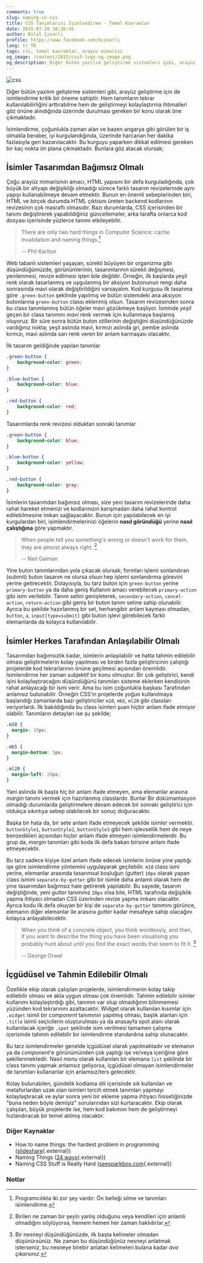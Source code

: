 ```yaml
---
comments: true
slug: naming-in-css
title: CSS Tanımlarını İsimlendirme - Temel Kavramlar 
date: 2015-07-20 10:26:45
author: Bilal Çınarlı
profile: https://www.facebook.com/bcinarli
lang: tr_TR
tags: css, temel kavramlar, arayüz mimarisi
og_image: /content/2015/css3-logo-og-image.png
og_description: Diğer bütün yazılım geliştirme sistemleri gibi, arayüz geliştirme için de isimlendirme kritik bir öneme sahiptir. Hem tanımların tekrar kullanılabilirliğini arttırabilme hem de geliştirmeyi kolaylaştırma ihtimalleri göz önüne alındığında üzerinde durulması gereken bir konu olarak öne çıkmaktadır.
---
```

![css][]

Diğer bütün yazılım geliştirme sistemleri gibi, arayüz geliştirme için de isimlendirme kritik bir öneme sahiptir. Hem tanımların tekrar kullanılabilirliğini arttırabilme hem de geliştirmeyi kolaylaştırma ihtimalleri göz önüne alındığında üzerinde durulması gereken bir konu olarak öne çıkmaktadır.

İsimlendirme, çoğunlukla zaman alan ve bazen angarya gibi görülen bir iş olmakla beraber, iyi kurgulandığında, üzerinde harcanan her dakika fazlasıyla geri kazanılacaktır. Bu kurguyu yaparken dikkat edilmesi gereken bir kaç nokta ön plana çıkmaktadır. Bunlara göz atacak olursak;

## İsimler Tasarımdan Bağımsız Olmalı
Çoğu arayüz mimarisinin amacı, HTML yapısını bir defa kurguladığında, çok büyük bir altyapı değişikliği olmadığı sürece farklı tasarım revizelerinde aynı yapıyı kullanabilmeye devam etmektir. Bunun en önemli sebeplerinden biri, HTML ve birçok durumda HTML çıktısını üreten backend kodlarının revizesinin çok masraflı olmasıdır. Bazı durumlarda, CSS içerisinden bir tanımı değiştirerek yapabildiğiniz güncellemeler, arka tarafta onlarca kod dosyası içerisinde yüzlerce tanımı etkileyebilir. 

> There are only two hard things in Computer Science: cache invalidation and naming things.[^1]
>
> -- Phil Karlton

Web tabanlı sistemleri yaşayan, sürekli büyüyen bir organizma gibi düşündüğümüzde, görünümlerinin, tasarımlarının sürekli değişmesi, yenilenmesi, revize edilmesi işten bile değildir. Örneğin, ilk başlarda yeşil renk olarak tasarlanmış ve uygulanmış bir aksiyon butonunun rengi daha sonrasında mavi olarak değiştirildiğini varsayalım. Kod kurgusu ilk tasarıma göre `.green-button` şeklinde yapılmış ve bütün sistemdeki ana aksiyon butonlarına `green-button` classı eklenmiş olsun. Tasarım revizesinden sonra bu class tanımlanmış bütün öğeler mavi gözükmeye başlıyor. İsminde _yeşil_ geçen bir class tanımını _mavi_ renk vermek için kullanmaya başlamış oluyoruz. Bir süre sonra bütün buton stillerinin değiştiğini düşündüğünüzde vardığınız nokta; yeşil aslında mavi, kırmızı aslında gri, pembe aslında kırmızı, mavi aslında sarı renk veren bir anlam karmaşası olacaktır. 

İlk tasarım geldiğinde yapılan tanımlar
```css
.green-button {
	background-color: green;
}

.blue-button {
	background-color: blue;
}

.red-button {
	background-color: red;
}
```

Tasarımlarda renk revizesi olduktan sonraki tanımlar
```css
.green-button {
	background-color: blue;
}

.blue-button {
	background-color: yellow;
}

.red-button {
	background-color: gray;
}
```

İsimlerin tasarımdan bağımsız olması, size yeni tasarım revizelerinde daha rahat hareket etmenizi ve kodlarınızın karışmadan daha rahat kontrol edilebilmesine imkan sağlayacaktır. Bunun için yapılabilecek en iyi kurgulardan biri, isimlendirmelerinizi öğelerin __nasıl göründüğü__ yerine __nasıl çalıştığına__ göre yapmaktır. 

> When people tell you something's wrong or doesn't work for them, they are almost always right. [^2]
>
> -- Neil Gaiman

Yine buton tanımlarından yola çıkacak olursak; formları işlemi sonlandıran (submit) buton tasarım ne olursa olsun hep işlemi sonlandırma görevini yerine getirecektir. Dolayısıyla, bu tarz buton için `green-button` yerine `primary-button` ya da daha geniş Kullanım amacı verebilecek `primary-action` gibi isim verilebilir. Tanım setini genişleterek, `secondary-action`, `cancel-action`, `return-action` gibi geniş bir buton tanım setine sahip olunabilir. Ayrıca bu şekilde hazırlanmış bir set, herhangibir anlam kayması olmadan, `button`, `a`, `input[type=submit]` gibi buton işlevi görebilecek farklı elemanlarda da kolayca kullanılabilir.

## İsimler Herkes Tarafından Anlaşılabilir Olmalı
Tasarımdan bağımsızlık kadar, isimlerin anlaşılabilir ve hatta tahmin edilebilir olması geliştirmelerin kolay yapılması ve birden fazla geliştiricinin çalıştığı projelerde kod tekrarlarının önüne geçilmesi açısından önemlidir. Isimlendirme her zaman subjektif bir konu olmuştur. Bir çok geliştirici, kendi işini kolaylaştıracağını düşündüğünü tanımları sisteme eklerken kendisinin rahat anlayacağı bir ismi verir. Ama bu isim çoğunlukla başkası Tarafından anlamsız bulunabilir. Örneğin CSS'in projelerde yoğun kullanılmaya başlandığı zamanlarda bazı geliştiriciler `m10`, `mb5`, `ml20` gibi classları veriyorlardı. İlk bakıldığında bu class isimleri şuan hiçbir anlam ifade etmiyor olabilir. Tanımların detayları ise şu şekilde;

```css
.m10 { 
  margin: 10px;
}

.mb5 {
  margin-bottom: 5px;
}

.ml20 {
  margin-left: 20px;
}
```

Yani aslında ilk başta hiç bir anlam ifade etmeyen, ama elemanlar arasına _margin_ tanımı vermek için hazırlanmış classlardır. Bunlar Bir dokümantasyon olmadığı durumlarda geliştirmelere devam edecek bir sonraki geliştirici için oldukça sıkıntıya sebep olabilecek bir sonuç doğuracaktır. 

Başka bir hata da, bir sete anlam ifade etmeyecek şekilde isimler vermektir. `buttonStyle1`, `buttonStyle2`, `buttonStyle3` gibi hem işlevsellik hem de neye benzedikleri açısından hiçbir anlam ifade etmeyen isimlendirmelerdir. Bu grup da, _margin_ tanımları gibi koda ilk defa bakan birisine anlam ifade etmeyecektir. 

Bu tarz sadece kişiye özel anlam ifade edecek isimlerin önüne yine yaptığı işe göre isimlendirme yöntemini uygulayarak geçilebilir. `m10` class ismi yerine, elemanlar arasında tasarımsal boşluğun (gutter) `10px` olarak yapan class ismini `separate-by-gutter` gibi bir isimle daha anlamlı olarak hem de yine tasarımdan bağımsız hale getirerek yapılabilir. Bu sayede, tasarım değiştiğinde, yeni _gutter_ tanımınız `20px` olsa bile, HTML tarafında değişiklik yapma ihtiyacı olmadan CSS üzerinden revize yapma imkanı olacaktır. Ayrıca kodu ilk defa okuyan bir kişi de `separate-by-gutter` tanımını görünce, elemanın diğer elemanlar ile arasına _gutter_ kadar mesafeye sahip olacağını kolayca anlayabilecektir. 

> When you think of a concrete object, you think wordlessly, and then, if you want to describe the thing you have been visualising you probably hunt about until you find the exact words that seem to fit it. [^3]
>
> -- George Orwel

## İçgüdüsel ve Tahmin Edilebilir Olmalı
Özellikle ekip olarak çalışılan projelerde, isimlendirmenin kolay takip edilebilir olması ve akla uygun olması çok önemlidir. Tahmin edilebilir isimler kullanımı kolaylaştırdığı gibi, tanımın var olup olmadığının bilinmemesi yüzünden kod tekrarınını azaltacaktır. Widget olarak kullanılan kısımlar için `.widget` isimli bir _component_ tanımının yapılmış olması, başlık alanları için `.title` isimli seçicilerin oluşturulması ya da anasayfa spot alanı olarak kullanılacak içeriğe `.spot` şeklinde isim verilmesi tamamen çalışma içerisinde tahmin edilebilir bir isimlendirme standardına sahip olunacaktır.

Bu tarz isimlendirmeler genelde içgüdüsel olarak yapılmaktadır ve elemanın ya da _component_'e görünümünden çok yaptığı işe ve/veya içeriğine göre şekillenmektedir. Nasıl _menu_ olarak kullanılan bir elemana `list` şeklinde bir class tanımı yapmak anlamsız geliyorsa, içgüdüsel olmayan isimlendirmeler de tanımları kullananlar için anlamsız/ters gelecektir.

Kolay bulunabilen, gündelik kodlama dili içerisinde sık kullanılan ve metaforlardan uzak olan isimleri tercih etmek tanımları yapmayı kolaylaştıracak ve aylar sonra yeni bir ekleme yapma ihtiyacı hissetiğinizde "buna neden böyle demişiz" sorularından sizi kurtaracaktır. Ekip olarak çalışılan, büyük projelerde ise, hem kod bakımını hem de geliştirmeyi hızlandıracak bir temel atılmış olacaktır.

### Diğer Kaynaklar
- How to name things: the hardest problem in programming ([slideshare](http://www.slideshare.net/pirhilton/how-to-name-things-the-hardest-problem-in-programming){.external})
- Naming Things ([24 ways](http://24ways.org/2014/naming-things/){.external})
- Naming CSS Stuff is Really Hard ([seesparkbox.com](http://seesparkbox.com/foundry/naming_css_stuff_is_really_hard){.external})

### Notlar
[^1]: Programcılıkta iki zor şey vardır: Ön belleği silme ve tanımları isimlendirme.
[^2]: Birileri ne zaman bir şeyin yanlış olduğunu veya kendileri için anlamlı olmadığını söylüyorsa, hemem hemen her zaman haklıdırlar.
[^3]: Bir nesneyi düşündüğünüzde, ilk başta kelimeler olmadan düşünürsünüz. Ne zaman bu düşündüğünüz nesneyi anlatmak isterseniz, bu nesneye birebir anlatan kelimeleri bulana kadar _ava çıkarsınız._ 

[css]: /images/2015/css3-logo.png
